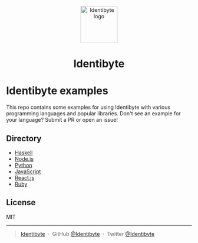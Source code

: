 <div align="center">
  <a href="https://identibyte.com">
    <img src="https://identibyte.com/static/img/logo-120x120.png" width="100" alt="Identibyte logo" />
  </a>
</div>

<div align="center">
  <h1>Identibyte</h1>
</div>

# Identibyte examples

This repo contains some examples for using Identibyte with various
programming languages and popular libraries. Don't see an example for
your language? Submit a PR or open an issue!

## Directory

- [Haskell](haskell/README.md)
- [Node.js](nodejs/README.md)
- [Python](python/README.md)
- [JavaScript](javascript/README.md)
- [React.js](javascript/README.md)
- [Ruby](ruby/README.md)

## License

MIT

---

> [Identibyte](https://identibyte.com) &nbsp;&middot;&nbsp;
> GitHub [@Identibyte](https://github.com/identibyte) &nbsp;&middot;&nbsp;
> Twitter [@Identibyte](https://twitter.com/identibyte)
